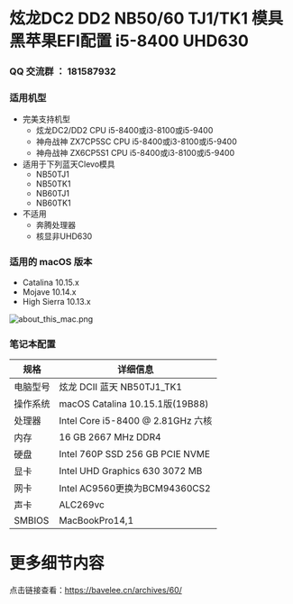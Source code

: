 # 炫龙DC2 DD2 NB50/60 TJ1/TK1 模具 黑苹果EFI配置 i5-8400 UHD630

### QQ 交流群 ： 181587932
### 适用机型
* 完美支持机型
    - 炫龙DC2/DD2 CPU i5-8400或i3-8100或i5-9400
    - 神舟战神 ZX7CP5SC CPU i5-8400或i3-8100或i5-9400
    - 神舟战神 ZX6CP5S1 CPU i5-8400或i3-8100或i5-9400
* 适用于下列蓝天Clevo模具
    - NB50TJ1
    - NB50TK1
    - NB60TJ1
    - NB60TK1
* 不适用
    - 奔腾处理器
    - 核显非UHD630


### 适用的 macOS  版本
- Catalina 10.15.x
- Mojave 10.14.x
- High Sierra 10.13.x

![about_this_mac.png](https://bavelee.cn/usr/uploads/2019/11/3681618234.png)

### 笔记本配置

| 规格     | 详细信息                                                |
| -------- | ----------------------------------------------------- |
| 电脑型号 | 炫龙 DCII 蓝天 NB50TJ1_TK1                                  |
| 操作系统 | macOS Catalina 10.15.1版(19B88)                                 |
| 处理器   | Intel Core i5-8400 @ 2.81GHz 六核                   |
| 内存     | 16 GB 2667 MHz DDR4                        |
| 硬盘     | Intel 760P SSD 256 GB PCIE NVME                     |
| 显卡     | Intel UHD Graphics 630 3072 MB    |
| 网卡     | Intel AC9560更换为BCM94360CS2                     |
| 声卡     | ALC269vc                                |
|SMBIOS | MacBookPro14,1     |

# 更多细节内容
点击链接查看：https://bavelee.cn/archives/60/


